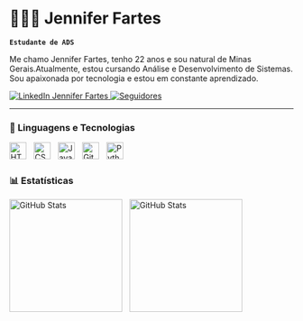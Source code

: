 # 👩🏻‍💻 Jennifer Fartes

**`Estudante de ADS`**

Me chamo Jennifer Fartes, tenho 22 anos e sou natural de Minas Gerais.Atualmente, estou cursando Análise e Desenvolvimento de Sistemas. Sou apaixonada por tecnologia e estou em constante aprendizado.

<a href="https://www.linkedin.com/in/jennifer-fartes-ti/" target="_blank">
  <img 
    alt="LinkedIn Jennifer Fartes" 
    title="Conecte-se comigo no LinkedIn" 
    src="https://img.shields.io/badge/LinkedIn-Conecte--se-40E0D0?style=for-the-badge&logo=linkedin&logoColor=white&labelColor=20B2AA"
  />
</a>
 <a href="https://github.com/Jennifer-Fartes" target="_blank">
  <img 
    alt="Seguidores" 
    title="Me siga no GitHub" 
    src="https://custom-icon-badges.demolab.com/github/followers/Jennifer-Fartes?color=FF6F61&labelColor=CD5C5C&style=for-the-badge&logo=github&label=Seguidores&logoColor=white"
  />
</a>


---

### 🤖 Linguagens e Tecnologias

<img 
    align="left" 
    alt="HTML"
    title="HTML" 
    width="30px" 
    style="padding-right: 10px;" 
    src="https://cdn.jsdelivr.net/gh/devicons/devicon@latest/icons/html5/html5-original.svg" 
/>
<img 
    align="left" 
    alt="CSS" 
    title="CSS"
    width="30px" 
    style="padding-right: 10px;" 
    src="https://cdn.jsdelivr.net/gh/devicons/devicon@latest/icons/css3/css3-original.svg" 
/>
<img 
    align="left" 
    alt="JavaScript" 
    title="JavaScript"
    width="30px" 
    style="padding-right: 10px;" 
    src="https://cdn.jsdelivr.net/gh/devicons/devicon@latest/icons/javascript/javascript-original.svg" 
/>

<img 
    align="left" 
    alt="Git" 
    title="Git"
    width="30px" 
    style="padding-right: 10px;" 
    src="https://cdn.jsdelivr.net/gh/devicons/devicon@latest/icons/git/git-original.svg" 
/>
<img 
    align="left" 
    alt="Python" 
    title="Python"
    width="30px" 
    style="padding-right: 10px;" 
    src="https://cdn.jsdelivr.net/gh/devicons/devicon@latest/icons/python/python-original.svg" 
/>

<br/>
<br/>

### 📊 Estatísticas

<p>
  <img 
    align="left" 
    alt="GitHub Stats" 
    height="200" 
    style="padding-right: 10px;" 
    src="https://github-readme-stats.vercel.app/api?username=Jennifer-Fartes&show_icons=true&theme=tokyonight&include_all_commits=true&locale=pt-br" 
  />
</p>

<p>
  <img 
    align="left" 
    alt="GitHub Stats" 
    height="200" 
    src="https://github-readme-stats.vercel.app/api/top-langs/?username=Jennifer-Fartes&theme=tokyonight&layout=compact&custom_title=Tecnologias&langs_count=9" 
  />
</p>

